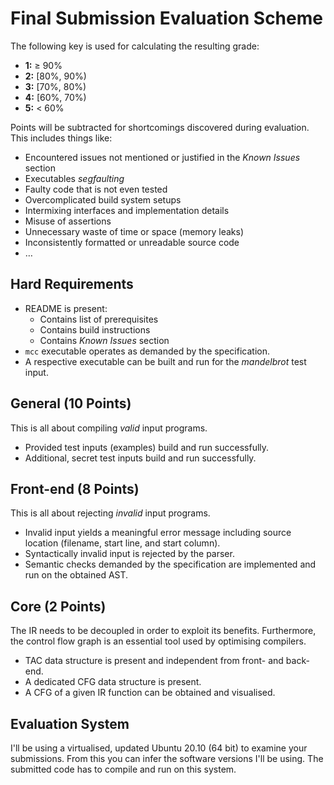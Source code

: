 # Final Submission Evaluation Scheme

The following key is used for calculating the resulting grade:

- **1:** ≥ 90%
- **2:** [80%, 90%)
- **3:** [70%, 80%)
- **4:** [60%, 70%)
- **5:** < 60%

Points will be subtracted for shortcomings discovered during evaluation.
This includes things like:

- Encountered issues not mentioned or justified in the *Known Issues* section
- Executables *segfaulting*
- Faulty code that is not even tested
- Overcomplicated build system setups
- Intermixing interfaces and implementation details
- Misuse of assertions
- Unnecessary waste of time or space (memory leaks)
- Inconsistently formatted or unreadable source code
- …

## Hard Requirements

- README is present:
    - Contains list of prerequisites
    - Contains build instructions
    - Contains *Known Issues* section
- `mcc` executable operates as demanded by the specification.
- A respective executable can be built and run for the *mandelbrot* test input.

## General (10 Points)

This is all about compiling *valid* input programs.

- Provided test inputs (examples) build and run successfully.
- Additional, secret test inputs build and run successfully.

## Front-end (8 Points)

This is all about rejecting *invalid* input programs.

- Invalid input yields a meaningful error message including source location (filename, start line, and start column).
- Syntactically invalid input is rejected by the parser.
- Semantic checks demanded by the specification are implemented and run on the obtained AST.

## Core (2 Points)

The IR needs to be decoupled in order to exploit its benefits.
Furthermore, the control flow graph is an essential tool used by optimising compilers.

- TAC data structure is present and independent from front- and back-end.
- A dedicated CFG data structure is present.
- A CFG of a given IR function can be obtained and visualised.

## Evaluation System

I'll be using a virtualised, updated Ubuntu 20.10 (64 bit) to examine your submissions.
From this you can infer the software versions I'll be using.
The submitted code has to compile and run on this system.
